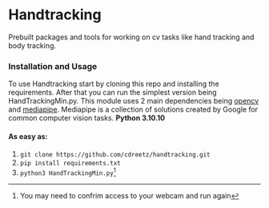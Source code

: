 # Handtracking


Prebuilt packages and tools for working on cv tasks like hand tracking and body tracking.

### Installation and Usage

To use Handtracking start by cloning this repo and installing the requirements.  After that you can run the simplest version being HandTrackingMin.py.
This module uses 2 main dependencies being [opencv](https://github.com/opencv/opencv-python) and [mediapipe](https://www.google.com).  Mediapipe is a collection of solutions created by Google for common computer vision tasks. **Python 3.10.10**

#### As easy as:

1. ``` git clone https://github.com/cdreetz/handtracking.git ```
2. ``` pip install requirements.txt ```
3. ``` python3 HandTrackingMin.py ```[^1]

[^1]: You may need to confrim access to your webcam and run again
